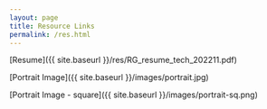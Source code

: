 ```yaml
---
layout: page
title: Resource Links
permalink: /res.html
---
```


[Resume]({{ site.baseurl }}/res/RG_resume_tech_202211.pdf)

[Portrait Image]({{ site.baseurl }}/images/portrait.jpg)

[Portrait Image - square]({{ site.baseurl }}/images/portrait-sq.png)
